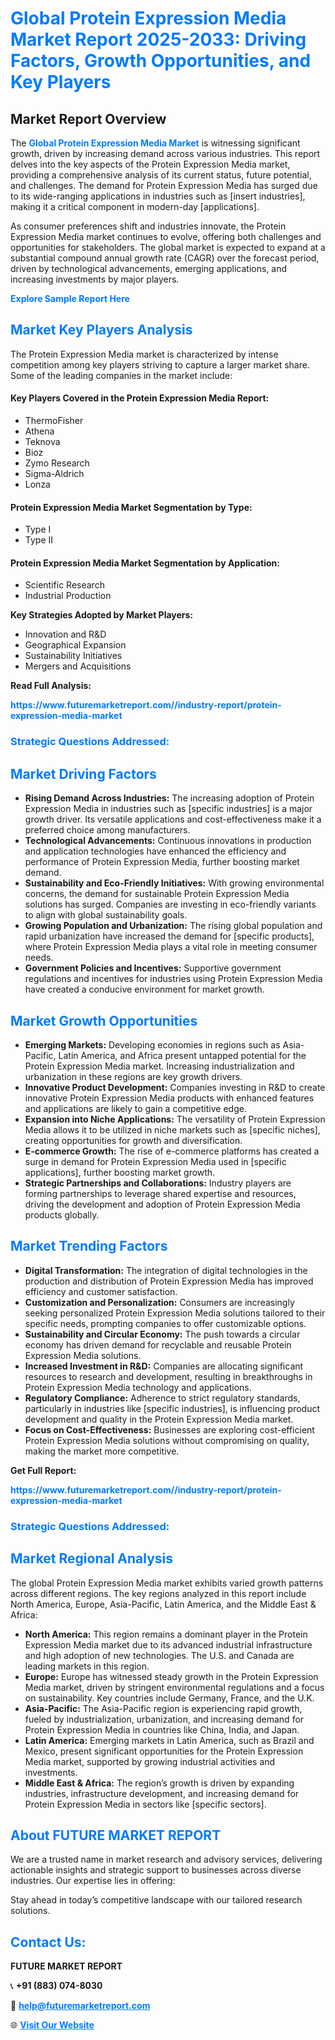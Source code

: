 <h1 style="color: #007BFF;">Global Protein Expression Media Market Report 2025-2033: Driving Factors, Growth Opportunities, and Key Players</h1>

<section id="overview">
<h2>Market Report Overview</h2>
<p>The <a href="https://www.futuremarketreport.com//industry-report/protein-expression-media-market" style="color: #007BFF; text-decoration: none;"><strong>Global Protein Expression Media Market</strong></a> is witnessing significant growth, driven by increasing demand across various industries. This report delves into the key aspects of the Protein Expression Media market, providing a comprehensive analysis of its current status, future potential, and challenges. The demand for Protein Expression Media has surged due to its wide-ranging applications in industries such as [insert industries], making it a critical component in modern-day [applications].</p>
<p>As consumer preferences shift and industries innovate, the Protein Expression Media market continues to evolve, offering both challenges and opportunities for stakeholders. The global market is expected to expand at a substantial compound annual growth rate (CAGR) over the forecast period, driven by technological advancements, emerging applications, and increasing investments by major players.</p>
</section>

<section id="overview">
<p><a href="https://www.futuremarketreport.com//request-sample/reportId=90513" style="color: #007BFF; text-decoration: none;"><strong>Explore Sample Report Here</strong></a></p>
</section>

<section id="key-players">
<h2 style="color: #007BFF;">Market Key Players Analysis</h2>
<p>The Protein Expression Media market is characterized by intense competition among key players striving to capture a larger market share. Some of the leading companies in the market include:</p>
<h4>Key Players Covered in the Protein Expression Media Report:</h4>
<ul><li>ThermoFisher</li><li>Athena</li><li>Teknova</li><li>Bioz</li><li>Zymo Research</li><li>Sigma-Aldrich</li><li>Lonza</li></ul>
<h4>Protein Expression Media Market Segmentation by Type:</h4>
<ul><li>Type I</li><li>Type II</li></ul>

<h4>Protein Expression Media Market Segmentation by Application:</h4>
<ul><li>Scientific Research</li><li>Industrial Production</li></ul>
<p><strong>Key Strategies Adopted by Market Players:</strong></p>
<ul>
<li>Innovation and R&D</li>
<li>Geographical Expansion</li>
<li>Sustainability Initiatives</li>
<li>Mergers and Acquisitions</li>
</ul>
</section>

<section>
<p><strong>Read Full Analysis: </strong></p><a href="https://www.futuremarketreport.com//industry-report/protein-expression-media-market" style="color: #007BFF; text-decoration: none;"><strong>https://www.futuremarketreport.com//industry-report/protein-expression-media-market</strong></a>
<h3 style="color: #007BFF;">Strategic Questions Addressed:</h3>
</section>

<section id="driving-factors">
<h2 style="color: #007BFF;">Market Driving Factors</h2>
<ul>
<li><strong>Rising Demand Across Industries:</strong> The increasing adoption of Protein Expression Media in industries such as [specific industries] is a major growth driver. Its versatile applications and cost-effectiveness make it a preferred choice among manufacturers.</li>
<li><strong>Technological Advancements:</strong> Continuous innovations in production and application technologies have enhanced the efficiency and performance of Protein Expression Media, further boosting market demand.</li>
<li><strong>Sustainability and Eco-Friendly Initiatives:</strong> With growing environmental concerns, the demand for sustainable Protein Expression Media solutions has surged. Companies are investing in eco-friendly variants to align with global sustainability goals.</li>
<li><strong>Growing Population and Urbanization:</strong> The rising global population and rapid urbanization have increased the demand for [specific products], where Protein Expression Media plays a vital role in meeting consumer needs.</li>
<li><strong>Government Policies and Incentives:</strong> Supportive government regulations and incentives for industries using Protein Expression Media have created a conducive environment for market growth.</li>
</ul>
</section>

<section id="growth-opportunities">
<h2 style="color: #007BFF;">Market Growth Opportunities</h2>
<ul>
<li><strong>Emerging Markets:</strong> Developing economies in regions such as Asia-Pacific, Latin America, and Africa present untapped potential for the Protein Expression Media market. Increasing industrialization and urbanization in these regions are key growth drivers.</li>
<li><strong>Innovative Product Development:</strong> Companies investing in R&D to create innovative Protein Expression Media products with enhanced features and applications are likely to gain a competitive edge.</li>
<li><strong>Expansion into Niche Applications:</strong> The versatility of Protein Expression Media allows it to be utilized in niche markets such as [specific niches], creating opportunities for growth and diversification.</li>
<li><strong>E-commerce Growth:</strong> The rise of e-commerce platforms has created a surge in demand for Protein Expression Media used in [specific applications], further boosting market growth.</li>
<li><strong>Strategic Partnerships and Collaborations:</strong> Industry players are forming partnerships to leverage shared expertise and resources, driving the development and adoption of Protein Expression Media products globally.</li>
</ul>
</section>

<section id="trending-factors">
<h2 style="color: #007BFF;">Market Trending Factors</h2>
<ul>
<li><strong>Digital Transformation:</strong> The integration of digital technologies in the production and distribution of Protein Expression Media has improved efficiency and customer satisfaction.</li>
<li><strong>Customization and Personalization:</strong> Consumers are increasingly seeking personalized Protein Expression Media solutions tailored to their specific needs, prompting companies to offer customizable options.</li>
<li><strong>Sustainability and Circular Economy:</strong> The push towards a circular economy has driven demand for recyclable and reusable Protein Expression Media solutions.</li>
<li><strong>Increased Investment in R&D:</strong> Companies are allocating significant resources to research and development, resulting in breakthroughs in Protein Expression Media technology and applications.</li>
<li><strong>Regulatory Compliance:</strong> Adherence to strict regulatory standards, particularly in industries like [specific industries], is influencing product development and quality in the Protein Expression Media market.</li>
<li><strong>Focus on Cost-Effectiveness:</strong> Businesses are exploring cost-efficient Protein Expression Media solutions without compromising on quality, making the market more competitive.</li>
</ul>
</section>

<section>
<p><strong>Get Full Report: </strong></p><a href="https://www.futuremarketreport.com//industry-report/protein-expression-media-market" style="color: #007BFF; text-decoration: none;"><strong>https://www.futuremarketreport.com//industry-report/protein-expression-media-market</strong></a>
<h3 style="color: #007BFF;">Strategic Questions Addressed:</h3>
</section>


<section id="regional-analysis">
<h2 style="color: #007BFF;">Market Regional Analysis</h2>
<p>The global Protein Expression Media market exhibits varied growth patterns across different regions. The key regions analyzed in this report include North America, Europe, Asia-Pacific, Latin America, and the Middle East & Africa:</p>
<ul>
<li><strong>North America:</strong> This region remains a dominant player in the Protein Expression Media market due to its advanced industrial infrastructure and high adoption of new technologies. The U.S. and Canada are leading markets in this region.</li>
<li><strong>Europe:</strong> Europe has witnessed steady growth in the Protein Expression Media market, driven by stringent environmental regulations and a focus on sustainability. Key countries include Germany, France, and the U.K.</li>
<li><strong>Asia-Pacific:</strong> The Asia-Pacific region is experiencing rapid growth, fueled by industrialization, urbanization, and increasing demand for Protein Expression Media in countries like China, India, and Japan.</li>
<li><strong>Latin America:</strong> Emerging markets in Latin America, such as Brazil and Mexico, present significant opportunities for the Protein Expression Media market, supported by growing industrial activities and investments.</li>
<li><strong>Middle East & Africa:</strong> The region’s growth is driven by expanding industries, infrastructure development, and increasing demand for Protein Expression Media in sectors like [specific sectors].</li>
</ul>
</section>

<footer>
<h2 style="color: #007BFF;">About FUTURE MARKET REPORT</h2>
<p>We are a trusted name in market research and advisory services, delivering actionable insights and strategic support to businesses across diverse industries. Our expertise lies in offering:</p>

<p>Stay ahead in today’s competitive landscape with our tailored research solutions.</p>

<h2 style="color: #007BFF;">Contact Us:</h2>
<p><strong>FUTURE MARKET REPORT</strong></p>
<p>📞 <strong>+91 (883) 074-8030</strong></p>
<p>📧 <strong><a href="mailto:help@futuremarketreport.com" style="color: #007BFF;">help@futuremarketreport.com</a></strong></p>
<p>🌐 <strong><a href="https://www.futuremarketreport.com/" style="color: #007BFF;">Visit Our Website</a></strong></p>
</footer>